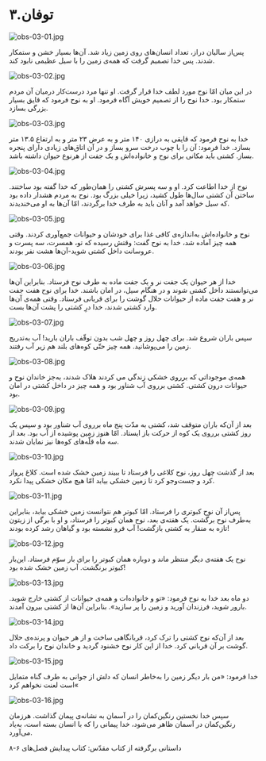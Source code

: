 ۳.توفان
=======

![obs-03-01.jpg](/var/www/vhosts/door43.org/httpdocs/data/gitrepo/media/en/obs/obs-03-01.jpg "obs-03-01.jpg")

پس‌از سالیان دراز، تعداد انسان‌های روی زمین زیاد شد. آن‌ها بسیار خشن و
ستمکار شدند. پس خدا تصمیم گرفت که همه‌ی زمین را با سیل عظیمی نابود کند.

![obs-03-02.jpg](/var/www/vhosts/door43.org/httpdocs/data/gitrepo/media/en/obs/obs-03-02.jpg "obs-03-02.jpg")

در این میان امّا نوح مورد لطف خدا قرار گرفت. او تنها مرد درست‌کار درمیان
آن مردم ستمکار بود. خدا نوح را از تصمیم خویش آگاه فرمود. او به نوح فرمود
که قایق بسیار بزرگی بسازد.

![obs-03-03.jpg](/var/www/vhosts/door43.org/httpdocs/data/gitrepo/media/en/obs/obs-03-03.jpg "obs-03-03.jpg")

خدا به نوح فرمود که قایقی به درازی ۱۴۰ متر و به عرض ۲۳ متر و به ارتفاع
۱۳.۵ متر بسازد. خدا فرمود: آن را با چوب درخت سرو بساز و در آن اتاق‌های
زیادی دارای پنجره بساز. کشتی باید مکانی برای نوح و خانواده‌اش و یک جفت
از هرنوع حیوان داشته باشد.

![obs-03-04.jpg](/var/www/vhosts/door43.org/httpdocs/data/gitrepo/media/en/obs/obs-03-04.jpg "obs-03-04.jpg")

نوح از خدا اطاعت کرد. او و سه پسرش کشتی را همان‌طور که خدا گفته بود
ساختند. ساختن آن کشتی سال‌ها طول کشید، زیرا خیلی بزرگ بود. نوح به مردم
هشدار داده بود که سیل خواهد آمد و آنان باید به طرف خدا برگردند، امّا
آن‌ها به او می‌خندیدند.

![obs-03-05.jpg](/var/www/vhosts/door43.org/httpdocs/data/gitrepo/media/en/obs/obs-03-05.jpg "obs-03-05.jpg")

نوح و خانواده‌اش به‌اندازه‌ی کافی غذا برای خودشان و حیوانات جمع‌آوری
کردند. وقتی همه چیز آماده شد، خدا به نوح گفت: وقتش رسیده که تو، همسرت،
سه پسرت و عروسانت داخل کشتی شوید-آن‌ها هشت نفر بودند.

![obs-03-06.jpg](/var/www/vhosts/door43.org/httpdocs/data/gitrepo/media/en/obs/obs-03-06.jpg "obs-03-06.jpg")

خدا ​از هر حیوان یک جفت نر و یک جفت ماده به طرف نوح فرستاد. بنابراین
آن‌ها می‌توانستند داخل کشتی شوند و در هنگام سیل، در امان باشند. خدا برای
نوح هفت جفت نر و هفت جفت ماده از حیوانات حلال گوشت را برای قربانی
فرستاد. وقتی همه‌ی آن‌ها وارد کشتی شدند، خدا درِ کشتی را پشت آن‌ها بست.

![obs-03-07.jpg](/var/www/vhosts/door43.org/httpdocs/data/gitrepo/media/en/obs/obs-03-07.jpg "obs-03-07.jpg")

سپس باران شروع شد. برای چهل روز و چهل شب بدون توقّف باران بارید! آب
به‌تدریج زمین را می‌پوشانید. همه چیز حتّی کوه‌های بلند هم زیر آب رفتند.

![obs-03-08.jpg](/var/www/vhosts/door43.org/httpdocs/data/gitrepo/media/en/obs/obs-03-08.jpg "obs-03-08.jpg")

همه‌ی موجوداتی که برروی خشکی زندگی می کردند هلاک شدند، به‌جز خاندان نوح
و حیوانات درون کشتی. کشتی برروی آب شناور بود و همه چیز در داخل کشتی در
امان بود.

![obs-03-09.jpg](/var/www/vhosts/door43.org/httpdocs/data/gitrepo/media/en/obs/obs-03-09.jpg "obs-03-09.jpg")

بعد از آن‌که باران متوقف شد، کشتی به مدّت پنج ماه برروی آب شناور بود و
سپس یک روز کشتی برروی یک کوه از حرکت باز ایستاد. امّا هنوز زمین پوشیده
از آب بود. بعد از سه ماه قلّه‌های کوه‌ها نیز نمایان شدند.

![obs-03-10.jpg](/var/www/vhosts/door43.org/httpdocs/data/gitrepo/media/en/obs/obs-03-10.jpg "obs-03-10.jpg")

بعد از گذشت چهل روز، نوح کلاغی را فرستاد تا ببیند زمین خشک شده است. کلاغ
پرواز کرد و جست‌وجو کرد تا زمین خشکی بیابد امّا هیچ مکان خشکی پیدا نکرد.

![obs-03-11.jpg](/var/www/vhosts/door43.org/httpdocs/data/gitrepo/media/en/obs/obs-03-11.jpg "obs-03-11.jpg")

پس‌از آن نوح کبوتری را فرستاد. امّا کبوتر هم نتوانست زمین خشکی بیابد،
بنابراین به‌طرف نوح برگشت. یک هفته‌ی بعد، نوح همان کبوتر را فرستاد، و او
با برگی از زیتون تازه به منقار به کشتی بازگشت! آب فرو نشسته بود و گیاهان
رشد کرده بودند!

![obs-03-12.jpg](/var/www/vhosts/door43.org/httpdocs/data/gitrepo/media/en/obs/obs-03-12.jpg "obs-03-12.jpg")

نوح یک هفته‌ی دیگر منتظر ماند و دوباره همان کبوتر را برای بار سوّم
فرستاد. این‌بار کبوتر برنگشت. آب زمین خشک شده بود!

![obs-03-13.jpg](/var/www/vhosts/door43.org/httpdocs/data/gitrepo/media/en/obs/obs-03-13.jpg "obs-03-13.jpg")

دو ماه بعد خدا به نوح فرمود: «تو و خانواده‌ات و همه‌ی حیوانات از کشتی
خارج شوید. بارور شوید، فرزندان آورید و زمین را پر سازید». بنابراین آن‌ها
از کشتی بیرون آمدند.

![obs-03-14.jpg](/var/www/vhosts/door43.org/httpdocs/data/gitrepo/media/en/obs/obs-03-14.jpg "obs-03-14.jpg")

بعد از آن‌که نوح کشتی را ترک کرد، قربانگاهی ساخت و از هر حیوان و پرنده‌ی
حلال گوشت بر آن قربانی کرد. خدا از این کار نوح خشنود گردید و خاندان نوح
را برکت داد.

![obs-03-15.jpg](/var/www/vhosts/door43.org/httpdocs/data/gitrepo/media/en/obs/obs-03-15.jpg "obs-03-15.jpg")

خدا فرمود: «من بار دیگر زمین را به‌خاطر انسان که دلش از جوانی به طرف
گناه متمایل است لعنت نخواهم کرد«

![obs-03-16.jpg](/var/www/vhosts/door43.org/httpdocs/data/gitrepo/media/en/obs/obs-03-16.jpg "obs-03-16.jpg")

سپس خدا نخستین رنگین‌کمان را در آسمان به نشانه‌ی پیمان گذاشت. هرزمان
رنگین‌کمان در آسمان ظاهر می‌شود، خدا پیمانی را که با انسان بسته است،
به‌یاد می‌آورد.

داستانی برگرفته از کتاب مقدّس: کتاب پیدایش فصل‌های ۶-۸
